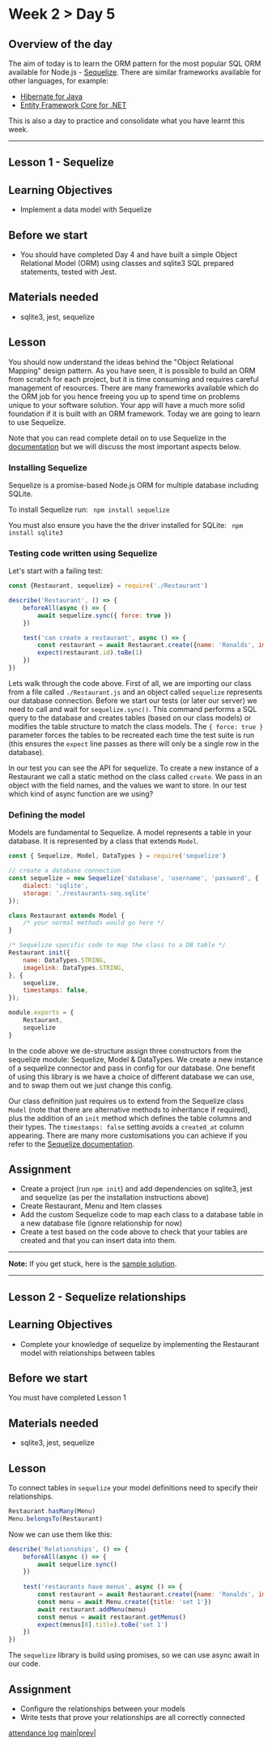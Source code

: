 # Week 2 > Day 5

## Overview of the day

The aim of today is to learn the ORM pattern for the most popular SQL ORM available for Node.js - [Sequelize](https://www.npmjs.com/package/sequelize). There are similar frameworks available for other languages, for example:
   * [Hibernate for Java](https://hibernate.org/)
   * [Entity Framework Core for .NET](https://docs.microsoft.com/en-us/ef/core/get-started/overview/first-app?tabs=netcore-cli)

This is also a day to practice and consolidate what you have learnt this week.

----

## Lesson 1 - Sequelize

## Learning Objectives

* Implement a data model with Sequelize

## Before we start
* You should have completed Day 4 and have built a simple Object Relational Model (ORM) using classes and sqlite3 SQL prepared statements, tested with Jest. 

## Materials needed

* sqlite3, jest, sequelize

## Lesson
You should now understand the ideas behind the "Object Relational Mapping" design pattern. As you have seen, it is possible to build an ORM from scratch for each project, but it is time consuming and requires careful management of resources. There are many frameworks available which do the ORM job for you hence freeing you up to spend time on problems unique to your software solution. Your app will have a much more solid foundation if it is built with an ORM framework. Today we are going to learn to use Sequelize.

Note that you can read complete detail on to use Sequelize in the [documentation](https://sequelize.org/master/) but we will discuss the most important aspects below.

### Installing Sequelize
Sequelize is a promise-based Node.js ORM for multiple database including SQLite. 

To install Sequelize run:
` npm install sequelize`

You must also ensure you have the the driver installed for SQLite:
` npm install sqlite3`

### Testing code written using Sequelize
Let's start with a failing test:

```javascript
const {Restaurant, sequelize} = require('./Restaurant')

describe('Restaurant', () => {
    beforeAll(async () => {
        await sequelize.sync({ force: true })
    })

    test('can create a restaurant', async () => {
        const restaurant = await Restaurant.create({name: 'Ronalds', image: 'http://some.image.url'})
        expect(restaurant.id).toBe(1)
    })
})
```
Lets walk through the code above. First of all, we are importing our class from a file called `./Restaurant.js` and an object called `sequelize` represents our database connection. Before we start our tests (or later our server) we need to call and wait for `sequelize.sync()`. This command performs a SQL query to the database and creates tables (based on our class models) or modifies the table structure to match the class models. The `{ force: true }` parameter forces the tables to be recreated each time the test suite is run (this ensures the `expect` line passes as there will only be a single row in the database).

In our test you can see the API for sequelize. To create a new instance of a Restaurant we call a static method on the class called `create`. We pass in an object with the field names, and the values we want to store. In our test which kind of async function are we using?

### Defining the model
Models are fundamental to Sequelize. A model represents a table in your database. It is represented by a class that extends `Model`.

```javascript
const { Sequelize, Model, DataTypes } = require('sequelize')

// create a database connection
const sequelize = new Sequelize('database', 'username', 'password', {
    dialect: 'sqlite',
    storage: './restaurants-seq.sqlite'
});

class Restaurant extends Model { 
    /* your normal methods would go here */
}

/* Sequelize specific code to map the class to a DB table */
Restaurant.init({
    name: DataTypes.STRING,
    imagelink: DataTypes.STRING,
}, {
    sequelize,
    timestamps: false,
});

module.exports = {
    Restaurant,
    sequelize
}
```
In the code above we de-structure assign three constructors from the sequelize module: Sequelize, Model & DataTypes. We create a new instance of a sequelize connector and pass in config for our database. One benefit of using this library is we have a choice of different database we can use, and to swap them out we just change this config.

Our class definition just requires us to extend from the Sequelize class `Model` (note that there are alternative methods to inheritance if required), plus the addition of an `init` method which defines the table columns and their types. The `timestamps: false` setting avoids a `created_at` column appearing. There are many more customisations you can achieve if you refer to the [Sequelize documentation](https://sequelize.org/master/).

## Assignment

* Create a project (run `npm init`) and add dependencies on  sqlite3, jest and sequelize (as per the installation instructions above)
* Create Restaurant, Menu and Item classes
* Add the custom Sequelize code to map each class to a database table in a new database file (ignore relationship for now)
* Create a test based on the code above to check that your tables are created and that you can insert data into them.

---
**Note:**
If you get stuck, here is the [sample solution](https://github.com/MultiverseLearningProducts/swe-solutions/tree/main/bootcamp/wk2/day5).

----

## Lesson 2 - Sequelize relationships

## Learning Objectives

* Complete your knowledge of sequelize by implementing the Restaurant model with relationships between tables

## Before we start
You must have completed Lesson 1

## Materials needed
* sqlite3, jest, sequelize

## Lesson
To connect tables in `sequelize` your model definitions need to specify their relationships.

```javascript
Restaurant.hasMany(Menu)
Menu.belongsTo(Restaurant)
```
Now we can use them like this:
```javascript
describe('Relationships', () => {
    beforeAll(async () => {
        await sequelize.sync()
    })
    
    test('restaurants have menus', async () => {
        const restaurant = await Restaurant.create({name: 'Ronalds', image: 'http://some.image.url'})
        const menu = await Menu.create({title: 'set 1'})
        await restaurant.addMenu(menu)
        const menus = await restaurant.getMenus()
        expect(menus[0].title).toBe('set 1')
    })
})
```
The `sequelize` library is build using promises, so we can use async await in our code.

## Assignment

* Configure the relationships between your models
* Write tests that prove your relationships are all correctly connected

[attendance log](https://platform.multiverse.io/apprentice/attendance-log/162)
[main](/swe)|[prev](/swe/bootcamp/wk2/day4.html)|